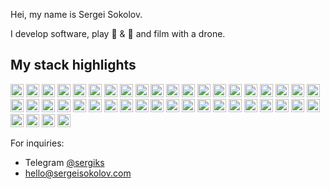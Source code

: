 Hei, my name is Sergei Sokolov.

I develop software, play :guitar: &amp; :musical_keyboard: and film with a drone.

## My stack highlights

<a href="https://php.net/" title="PHP"><img src="https://github.com/get-icon/geticon/raw/master/icons/php.svg" alt="PHP" width="21px" height="21px"></a>
<a href="https://laravel.com/" title="Laravel"><img src="https://github.com/get-icon/geticon/raw/master/icons/laravel.svg" alt="Laravel" width="21px" height="21px"></a>
<a href="https://lumen.laravel.com/" title="Lumen"><img src="https://github.com/get-icon/geticon/raw/master/icons/lumen.svg" alt="Lumen" width="21px" height="21px"></a>
<a href="https://developer.mozilla.org/en-US/docs/Web/JavaScript" title="JavaScript"><img src="https://github.com/get-icon/geticon/raw/master/icons/javascript.svg" alt="JavaScript" width="21px" height="21px"></a>
<a href="https://www.nginx.com/" title="NGINX"><img src="https://github.com/get-icon/geticon/raw/master/icons/nginx.svg" alt="NGINX" width="21px" height="21px"></a>
<a href="https://www.w3.org/TR/html5/" title="HTML5"><img src="https://github.com/get-icon/geticon/raw/master/icons/html-5.svg" alt="HTML5" width="21px" height="21px"></a>
<a href="https://redis.io/" title="Redis"><img src="https://github.com/get-icon/geticon/raw/master/icons/redis.svg" alt="Redis" width="21px" height="21px"></a>
<a href="https://dev.mysql.com/" title="MySQL"><img src="https://github.com/get-icon/geticon/raw/master/icons/mysql.svg" alt="MySQL" width="21px" height="21px"></a>
<a href="https://mariadb.org/" title="MariaDB"><img src="https://github.com/get-icon/geticon/raw/master/icons/mariadb-icon.svg" alt="MariaDB" width="21px" height="21px"></a>
<a href="https://www.docker.com/" title="docker"><img src="https://github.com/get-icon/geticon/raw/master/icons/docker-icon.svg" alt="docker" width="21px" height="21px"></a>
<a href="https://git-scm.com/" title="Git"><img src="https://github.com/get-icon/geticon/raw/master/icons/git-icon.svg" alt="Git" width="21px" height="21px"></a>
<a href="https://github.com/" title="Github"><img src="https://github.com/get-icon/geticon/raw/master/icons/github-icon.svg" alt="Github" width="21px" height="21px"></a>
<a href="https://about.gitlab.com/" title="Gitlab"><img src="https://github.com/get-icon/geticon/raw/master/icons/gitlab.svg" alt="Gitlab" width="21px" height="21px"></a>
<a href="https://bitbucket.org/" title="Bitbucket"><img src="https://github.com/get-icon/geticon/raw/master/icons/bitbucket.svg" alt="Bitbucket" width="21px" height="21px"></a>
<a href="https://getsentry.com/welcome/" title="Sentry"><img src="https://github.com/get-icon/geticon/raw/master/icons/sentry.svg" alt="Sentry" width="21px" height="21px"></a>
<a href="https://www.gnu.org/software/bash/" title="Bash"><img src="https://github.com/get-icon/geticon/raw/master/icons/bash.svg" alt="Bash" width="21px" height="21px"></a>
<a href="https://www.tensorflow.org/" title="TensorFlow"><img src="https://github.com/get-icon/geticon/raw/master/icons/tensorflow.svg" alt="TensorFlow" width="21px" height="21px"></a>
<a href="https://www.w3.org/2001/sw/wiki/REST" title="Rest"><img src="https://github.com/get-icon/geticon/raw/master/icons/rest.svg" alt="Rest" width="21px" height="21px"></a>
<a href="https://www.digitalocean.com/" title="DigitalOcean"><img src="https://github.com/get-icon/geticon/raw/master/icons/digital-ocean.svg" alt="DigitalOcean" width="21px" height="21px"></a>
<a href="https://www.cloudflare.com/" title="CloudFlare"><img src="https://github.com/get-icon/geticon/raw/master/icons/cloudflare.svg" alt="CloudFlare" width="21px" height="21px"></a>
<a href="https://mailchimp.com/" title="Mailchimp"><img src="https://github.com/get-icon/geticon/raw/master/icons/mailchimp-freddie.svg" alt="Mailchimp" width="21px" height="21px"></a>
<a href="https://trello.com/" title="Trello"><img src="https://github.com/get-icon/geticon/raw/master/icons/trello.svg" alt="Trello" width="21px" height="21px"></a>
<a href="https://www.ubuntu.com/" title="ubuntu"><img src="https://github.com/get-icon/geticon/raw/master/icons/ubuntu.svg" alt="ubuntu" width="21px" height="21px"></a>
<a href="https://www.debian.org/" title="debian"><img src="https://github.com/get-icon/geticon/raw/master/icons/debian.svg" alt="debian" width="21px" height="21px"></a>
<a href="https://www.centos.org/" title="CentOS"><img src="https://github.com/get-icon/geticon/raw/master/icons/centos-icon.svg" alt="CentOS" width="21px" height="21px"></a>
<a href="https://www.google.com/drive/" title="Google Drive"><img src="https://github.com/get-icon/geticon/raw/master/icons/google-drive.svg" alt="Google Drive" width="21px" height="21px"></a>
<a href="https://tc39.es/ecma262/" title="ECMAScript 6"><img src="https://github.com/get-icon/geticon/raw/master/icons/es6.svg" alt="ECMAScript 6" width="21px" height="21px"></a>
<a href="https://vuejs.org/" title="Vue.js"><img src="https://github.com/get-icon/geticon/raw/master/icons/vue.svg" alt="Vue.js" width="21px" height="21px"></a>
<a href="https://jquery.com/" title="jQuery"><img src="https://github.com/get-icon/geticon/raw/master/icons/jquery-icon.svg" alt="jQuery" width="21px" height="21px"></a>
<a href="https://www.w3.org/TR/CSS/" title="CSS3"><img src="https://github.com/get-icon/geticon/raw/master/icons/css-3.svg" alt="CSS3" width="21px" height="21px"></a>
<a href="https://getbootstrap.com/" title="Bootstrap"><img src="https://github.com/get-icon/geticon/raw/master/icons/bootstrap.svg" alt="Bootstrap" width="21px" height="21px"></a>
<a href="https://www.w3.org/TR/html5/" title="HTML5"><img src="https://github.com/get-icon/geticon/raw/master/icons/html-5.svg" alt="HTML5" width="21px" height="21px"></a>
<a href="https://nodejs.org/" title="Node.js"><img src="https://github.com/get-icon/geticon/raw/master/icons/nodejs-icon.svg" alt="Node.js" width="21px" height="21px"></a>
<a href="https://www.python.org/" title="Python"><img src="https://github.com/get-icon/geticon/raw/master/icons/python.svg" alt="Python" width="21px" height="21px"></a>
<a href="https://www.npmjs.com/" title="npm"><img src="https://github.com/get-icon/geticon/raw/master/icons/npm.svg" alt="npm" width="21px" height="21px"></a>
<a href="https://webpack.js.org/" title="webpack"><img src="https://github.com/get-icon/geticon/raw/master/icons/webpack.svg" alt="webpack" width="21px" height="21px"></a>
<a href="https://babeljs.io/" title="Babel"><img src="https://github.com/get-icon/geticon/raw/master/icons/babel.svg" alt="Babel" width="21px" height="21px"></a>
<a href="https://code.visualstudio.com/" title="Visual Studio Code"><img src="https://github.com/get-icon/geticon/raw/master/icons/visual-studio-code.svg" alt="Visual Studio Code" width="21px" height="21px"></a>
<a href="https://electron.atom.io/" title="Electron"><img src="https://github.com/get-icon/geticon/raw/master/icons/electron.svg" alt="Electron" width="21px" height="21px"></a>
<a href="https://wordpress.org/" title="WordPress"><img src="https://github.com/get-icon/geticon/raw/master/icons/wordpress-icon.svg" alt="WordPress" width="21px" height="21px"></a>
<a href="https://material-ui.com/" title="Material UI"><img src="https://github.com/get-icon/geticon/raw/master/icons/material-ui.svg" alt="Material UI" width="21px" height="21px"></a>
<a href="https://www.yiiframework.com/" title="Yii"><img src="https://github.com/get-icon/geticon/raw/master/icons/yii.svg" alt="Yii" width="21px" height="21px"></a>
<a href="https://www.adobe.com/products/photoshop.html" title="Adobe Photoshop"><img src="https://github.com/get-icon/geticon/raw/master/icons/adobe-photoshop.svg" alt="Adobe Photoshop" width="21px" height="21px"></a>
<a href="https://www.adobe.com/products/illustrator.html" title="Adobe Illustrator"><img src="https://github.com/get-icon/geticon/raw/master/icons/adobe-illustrator.svg" alt="Adobe Illustrator" width="21px" height="21px"></a>


For inquiries:

* Telegram [@sergiks](https://t.me/sergiks)
* hello@sergeisokolov.com



<!--
## Projects in which I took part :zap:
### 2021
<p align="left">
    <a href="https://....ru">
        <img src="xxx" alt="xxx" width="40" height="40"/>
    </a>
</p>
-->

<!--
**sergiks/sergiks** is a ✨ _special_ ✨ repository because its `README.md` (this file) appears on your GitHub profile.

Here are some ideas to get you started:

- 🔭 I’m currently working on ...
- 🌱 I’m currently learning ...
- 👯 I’m looking to collaborate on ...
- 🤔 I’m looking for help with ...
- 💬 Ask me about ...
- 📫 How to reach me: ...
- 😄 Pronouns: ...
- ⚡ Fun fact: ...
-->
